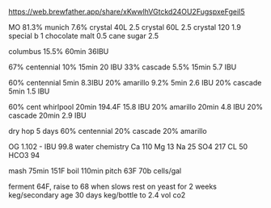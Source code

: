 https://web.brewfather.app/share/xKwwlhVGtckd24OU2FugspxeFgeiI5


MO 81.3%
munich 7.6%
crystal 40L 2.5
crystal 60L 2.5
crystal 120 1.9
special b 1
chocolate malt 0.5
cane sugar 2.5

columbus 15.5% 60min 36IBU

67% centennial 10% 15min 20 IBU
33% cascade 5.5% 15min 5.7 IBU

60% centennial 5min 8.3IBU
20% amarillo 9.2% 5min 2.6 IBU
20% cascade 5min 1.5 IBU

60% cent whirlpool 20min 194.4F 15.8 IBU
20% amarillo 20min 4.8 IBU
20% cascade 20min 2.9 IBU

dry hop 5 days
60% centennial
20% cascade
20% amarillo

OG 1.102 - IBU 99.8
water chemistry
Ca 110
Mg 13
Na 25
SO4 217
CL 50
HCO3 94

mash 75min 151F
boil 110min
pitch 63F
70b cells/gal


ferment 64F, raise to 68 when slows
rest on yeast for 2 weeks
keg/secondary age  30 days
keg/bottle to 2.4 vol co2

